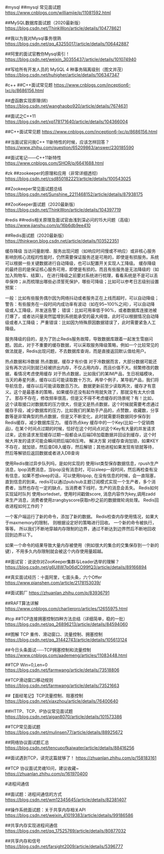 #mysql
##mysql 常见面试题
https://www.cnblogs.com/williamjie/p/11081592.html

##MySQL数据库面试题（2020最新版）
https://blog.csdn.net/ThinkWon/article/details/104778621

##我以为我对Mysql事务很熟
https://blog.csdn.net/qq_43255017/article/details/106442887

##阿里的面试官教你Mysql索引！
https://blog.csdn.net/weixin_30355437/article/details/101074940

##写给所有开发人员的 MySQL 4 种事务隔离级别（图文并茂）
https://blog.csdn.net/huhigher/article/details/106347347

#c++
##C++面试常见题
https://www.cnblogs.com/inception6-lxc/p/8686156.html

##虚函数实现原理(转)
https://blog.csdn.net/wanghaobo920/article/details/7674631

##面试之C++11
https://blog.csdn.net/xp178171640/article/details/104366004

##C++面试常见题
https://www.cnblogs.com/inception6-lxc/p/8686156.html

##当面试官问我C++ 11新特性的时候，应该怎样回答？
https://www.zhihu.com/question/65209863/answer/230185590

##面试笔记——C++11新特性
https://www.cnblogs.com/SHOR/p/6641688.html

#zk
##zookeeper的原理和应用（非常详细透彻）
https://blog.csdn.net/csd850182221/article/details/100543025

##Zookeeper常见面试题总结
https://blog.csdn.net/Sunshine_2211468152/article/details/87938175

##ZooKeeper面试题（2020最新版）
https://blog.csdn.net/ThinkWon/article/details/104397719


#redis
##redis相关原理及面试官由浅到深必问的15大问题（高级）
https://www.jianshu.com/p/16b6db9ee410

##Redis面试题（2020最新版）
https://thinkwon.blog.csdn.net/article/details/103522351

缓存降级
当访问量剧增、服务出现问题（如响应时间慢或不响应）或非核心服务影响到核心流程的性能时，仍然需要保证服务还是可用的，即使是有损服务。系统可以根据一些关键数据进行自动降级，也可以配置开关实现人工降级。
缓存降级的最终目的是保证核心服务可用，即使是有损的。而且有些服务是无法降级的（如加入购物车、结算）。
在进行降级之前要对系统进行梳理，看看系统是不是可以丢卒保帅；从而梳理出哪些必须誓死保护，哪些可降级；比如可以参考日志级别设置预案：

一般：比如有些服务偶尔因为网络抖动或者服务正在上线而超时，可以自动降级；
警告：有些服务在一段时间内成功率有波动（如在95~100%之间），可以自动降级或人工降级，并发送告警；
错误：比如可用率低于90%，或者数据库连接池被打爆了，或者访问量突然猛增到系统能承受的最大阀值，此时可以根据情况自动降级或者人工降级；
严重错误：比如因为特殊原因数据错误了，此时需要紧急人工降级。

服务降级的目的，是为了防止Redis服务故障，导致数据库跟着一起发生雪崩问题。因此，对于不重要的缓存数据，可以采取服务降级策略，例如一个比较常见的做法就是，Redis出现问题，不去数据库查询，而是直接返回默认值给用户。


热点数据和冷数据
热点数据，缓存才有价值
对于冷数据而言，大部分数据可能还没有再次访问到就已经被挤出内存，不仅占用内存，而且价值不大。频繁修改的数据，看情况考虑使用缓存
对于热点数据，比如我们的某IM产品，生日祝福模块，当天的寿星列表，缓存以后可能读取数十万次。再举个例子，某导航产品，我们将导航信息，缓存以后可能读取数百万次。
数据更新前至少读取两次，缓存才有意义。这个是最基本的策略，如果缓存还没有起作用就失效了，那就没有太大价值了。
那存不存在，修改频率很高，但是又不得不考虑缓存的场景呢？有！比如，这个读取接口对数据库的压力很大，但是又是热点数据，这个时候就需要考虑通过缓存手段，减少数据库的压力，比如我们的某助手产品的，点赞数，收藏数，分享数等是非常典型的热点数据，但是又不断变化，此时就需要将数据同步保存到Redis缓存，减少数据库压力。
缓存热点key
缓存中的一个Key(比如一个促销商品)，在某个时间点过期的时候，恰好在这个时间点对这个Key有大量的并发请求过来，这些请求发现缓存过期一般都会从后端DB加载数据并回设到缓存，这个时候大并发的请求可能会瞬间把后端DB压垮。
解决方案
对缓存查询加锁，如果KEY不存在，就加锁，然后查DB入缓存，然后解锁；其他进程如果发现有锁就等待，然后等解锁后返回数据或者进入DB查询


使用Redis做过异步队列吗，是如何实现的
使用list类型保存数据信息，rpush生产消息，lpop消费消息，当lpop没有消息时，可以sleep一段时间，然后再检查有没有信息，如果不想sleep的话，可以使用blpop, 在没有信息的时候，会一直阻塞，直到信息的到来。redis可以通过pub/sub主题订阅模式实现一个生产者，多个消费者，当然也存在一定的缺点，当消费者下线时，生产的消息会丢失。
Redis如何实现延时队列
使用sortedset，使用时间戳做score, 消息内容作为key,调用zadd来生产消息，消费者使用zrangbyscore获取n秒之前的数据做轮询处理。
Redis回收进程如何工作的？

一个客户端运行了新的命令，添加了新的数据。
Redis检查内存使用情况，如果大于maxmemory的限制， 则根据设定好的策略进行回收。
一个新的命令被执行，等等。
所以我们不断地穿越内存限制的边界，通过不断达到边界然后不断地回收回到边界以下。

如果一个命令的结果导致大量内存被使用（例如很大的集合的交集保存到一个新的键），不用多久内存限制就会被这个内存使用量超越。


##面试官：说说你对ZooKeeper集群与Leader选举的理解？
https://blog.csdn.net/g6U8W7p06dCO99fQ3/article/details/89166894



##真实面试经历：十面阿里，七面头条，六个Offer
https://www.pianshen.com/article/2178153039/

##面试鹅厂
https://zhuanlan.zhihu.com/p/83936791

##RAFT算法详解
https://www.cnblogs.com/charlieroro/articles/12655975.html

#tcp
##TCP连接拥塞控制四种方法总结（详细简单，稳的一批）
https://blog.csdn.net/qq_26896213/article/details/84594060

##图解 TCP 重传、滑动窗口、流量控制、拥塞控制
https://blog.csdn.net/qq_31442743/article/details/105613124

##今日头条面试----TCP拥塞控制和流量控制 
https://www.cnblogs.com/aademeng/articles/11083448.html

##TCP Win=0,Len=0
https://blog.csdn.net/farmwang/article/details/73518806

##TCP滑动窗口移动规则
https://blog.csdn.net/farmwang/article/details/73521663

##【面经笔记】TCP流量控制、阻塞控制
https://blog.csdn.net/xiaxzhou/article/details/76400640

##HTTP、TCP、IP协议常见面试题
https://blog.csdn.net/aigan8070/article/details/101573386

##TCP常见面试题
https://blog.csdn.net/mulinsen77/article/details/88925672

##网络协议面试题汇总
https://blog.csdn.net/tencupofkaiwater/article/details/88416256

##面试遇到TCP，读完这篇就够了！
https://zhuanlan.zhihu.com/p/158183161

##TCP 协议面试灵魂10问，建议收藏~
https://zhuanlan.zhihu.com/p/161970400

#进程间通信

##面试题：进程间通信的方式
https://blog.csdn.net/wm12345645/article/details/82381407

##操作系统面试题：关于共享内存相关API
https://blog.csdn.net/weixin_41019383/article/details/99186586

##共享内存实现进程间通信
https://blog.csdn.net/qq_17525769/article/details/80877032

##共享内存和信号
https://blog.csdn.net/farsight2009/article/details/5396777
